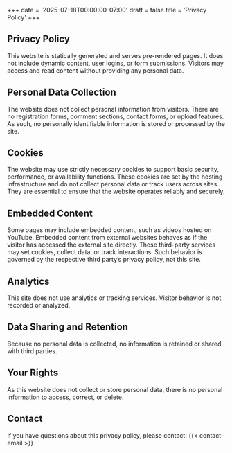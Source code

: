 +++
date = '2025-07-18T00:00:00-07:00'
draft = false
title = 'Privacy Policy'
+++

## Privacy Policy

This website is statically generated and serves pre-rendered pages. It does not include dynamic content, user logins, or form submissions. Visitors may access and read content without providing any personal data.

## Personal Data Collection

The website does not collect personal information from visitors. There are no registration forms, comment sections, contact forms, or upload features. As such, no personally identifiable information is stored or processed by the site.

## Cookies

The website may use strictly necessary cookies to support basic security, performance, or availability functions. These cookies are set by the hosting infrastructure and do not collect personal data or track users across sites. They are essential to ensure that the website operates reliably and securely.

## Embedded Content

Some pages may include embedded content, such as videos hosted on YouTube. Embedded content from external websites behaves as if the visitor has accessed the external site directly. These third-party services may set cookies, collect data, or track interactions. Such behavior is governed by the respective third party’s privacy policy, not this site.

## Analytics

This site does not use analytics or tracking services. Visitor behavior is not recorded or analyzed.

## Data Sharing and Retention

Because no personal data is collected, no information is retained or shared with third parties.

## Your Rights

As this website does not collect or store personal data, there is no personal information to access, correct, or delete.

## Contact

If you have questions about this privacy policy, please contact: {{< contact-email >}}
